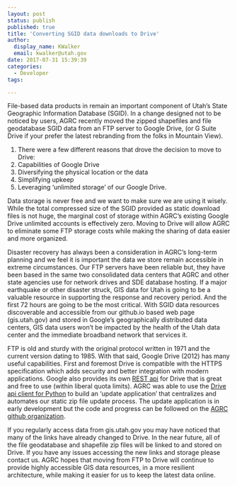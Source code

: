 ```yaml
---
layout: post
status: publish
published: true
title: 'Converting SGID data downloads to Drive'
author:
  display_name: KWalker
  email: kwalker@utah.gov
date: 2017-07-31 15:39:39
categories:
  - Developer
tags:

---
```


File-based data products in remain an important component of Utah’s State Geographic Information Database (SGID). In a change designed not to be noticed by users, AGRC recently moved the zipped shapefiles and file geodatabase SGID data from an FTP server to Google Drive, (or G Suite Drive if your prefer the latest rebranding from the folks in Mountain View).

1. There were a few different reasons that drove the decision to move to Drive:
1. Capabilities of Google Drive
1. Diversifying the physical location or the data
1. Simplifying upkeep
1. Leveraging ‘unlimited storage’ of our Google Drive.

Data storage is never free and we want to make sure we are using it wisely. While the total compressed size of the SGID provided as static download files is not huge, the marginal cost of storage within AGRC’s existing Google Drive unlimited accounts is effectively zero. Moving to Drive will allow AGRC to eliminate some FTP storage costs while making the sharing of data easier and more organized.

Disaster recovery has always been a consideration in AGRC’s long-term planning and we feel it is important the data we store remain accessible in extreme circumstances. Our FTP servers have been reliable but, they have been based in the same two consolidated data centers that AGRC and other state agencies use for network drives and SDE database hosting. If a major earthquake or other disaster struck, GIS data for Utah is going to be a valuable resource in supporting the response and recovery period. And the first 72 hours are going to be the most critical. With SGID data resources discoverable and accessible from our github.io based web page (gis.utah.gov) and stored in Google’s geographically distributed data centers, GIS data users won’t be impacted by the health of the Utah data center and the immediate broadband network that services it.

FTP is old and sturdy with the original protocol written in 1971 and the current version dating to 1985. With that said, Google Drive (2012) has many useful capabilities. First and foremost Drive is compatible with the HTTPS specification which adds security and better integration with modern applications. Google also provides its own [REST api](https://developers.google.com/drive/v3/web/about-sdk) for Drive that is great and free to use (within liberal quota limits). AGRC was able to use the [Drive api client for Python](https://developers.google.com/drive/v3/web/downloads) to build an ‘update application’ that centralizes and automates our static zip file update process. The update application is in early development but the code and progress can be followed on the [AGRC github organization](https://github.com/agrc/backseat-driver).

If you regularly access data from gis.utah.gov you may have noticed that many of the links have already changed to Drive. In the near future, all of the file geodatabase and shapefile zip files will be linked to and stored on Drive. If you have any issues accessing the new links and storage please contact us. AGRC hopes that moving from FTP to Drive will continue to provide highly accessible GIS data resources, in a more resilient architecture, while making it easier for us to keep the latest data online.
